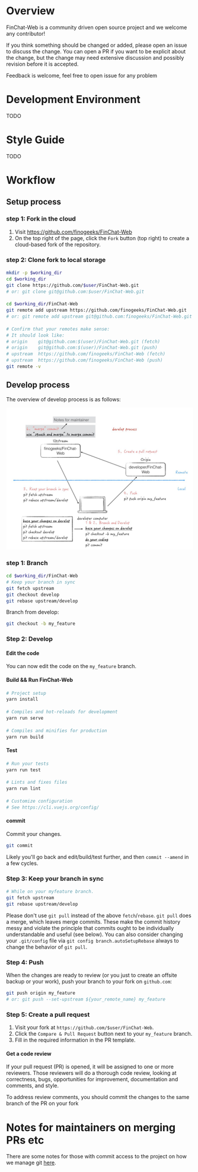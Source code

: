 # Overview

FinChat-Web is a community driven open source project and we welcome any contributor!

If you think something should be changed or added, please open an issue to discuss the change. You can open a PR if you want to be explicit about the change, but the change may need extensive discussion and possibly revision before it is accepted.

Feedback is welcome, feel free to open issue for any problem

# Development Environment

TODO

# Style Guide

TODO

# Workflow

## Setup process

### step 1: Fork in the cloud

1. Visit https://github.com/finogeeks/FinChat-Web
2. On the top right of the page, click the `Fork` button (top right) to create a cloud-based fork of the repository.

### step 2: Clone fork to local storage

```sh
mkdir -p $working_dir
cd $working_dir
git clone https://github.com/$user/FinChat-Web.git
# or: git clone git@github.com:$user/FinChat-Web.git

cd $working_dir/FinChat-Web
git remote add upstream https://github.com/finogeeks/FinChat-Web.git
# or: git remote add upstream git@github.com:finogeeks/FinChat-Web.git

# Confirm that your remotes make sense:
# It should look like:
# origin    git@github.com:$(user)/FinChat-Web.git (fetch)
# origin    git@github.com:$(user)/FinChat-Web.git (push)
# upstream  https://github.com/finogeeks/FinChat-Web (fetch)
# upstream  https://github.com/finogeeks/FinChat-Web (push)
git remote -v
```

## Develop process

The overview of develop process is as follows:

<img src="docs/dev/git/contribution_dev_process.jpg" alt="develop process" width="650px">

### step 1: Branch

```sh
cd $working_dir/FinChat-Web
# Keep your branch in sync
git fetch upstream
git checkout develop
git rebase upstream/develop
```

Branch from develop:

```sh
git checkout -b my_feature
```

### Step 2: Develop

#### Edit the code

You can now edit the code on the `my_feature` branch.

#### Build && Run FinChat-Web

```sh
# Project setup
yarn install

# Compiles and hot-reloads for development
yarn run serve

# Compiles and minifies for production
yarn run build
```

#### Test

```sh
# Run your tests
yarn run test

# Lints and fixes files
yarn run lint

# Customize configuration
# See https://cli.vuejs.org/config/
```

#### commit

Commit your changes.

```sh
git commit
```

Likely you'll go back and edit/build/test further, and then `commit --amend` in a
few cycles.

### Step 3: Keep your branch in sync

```sh
# While on your myfeature branch.
git fetch upstream
git rebase upstream/develop
```

Please don't use `git pull` instead of the above `fetch`/`rebase`. `git pull`
does a merge, which leaves merge commits. These make the commit history messy
and violate the principle that commits ought to be individually understandable
and useful (see below). You can also consider changing your `.git/config` file
via `git config branch.autoSetupRebase` always to change the behavior of `git pull`.

### Step 4: Push

When the changes are ready to review (or you just to create an offsite backup
or your work), push your branch to your fork on `github.com`:

```sh
git push origin my_feature
# or: git push --set-upstream ${your_remote_name} my_feature
```

### Step 5: Create a pull request

1. Visit your fork at `https://github.com/$user/FinChat-Web`.
2. Click the `Compare & Pull Request` button next to your `my_feature` branch.
3. Fill in the required information in the PR template.

#### Get a code review

If your pull request (PR) is opened, it will be assigned to one or more
reviewers. Those reviewers will do a thorough code review, looking at
correctness, bugs, opportunities for improvement, documentation and comments,
and style.

To address review comments, you should commit the changes to the same branch of
the PR on your fork

# Notes for maintainers on merging PRs etc

There are some notes for those with commit access to the project on how we manage git [here](docs/dev/git/git.md).